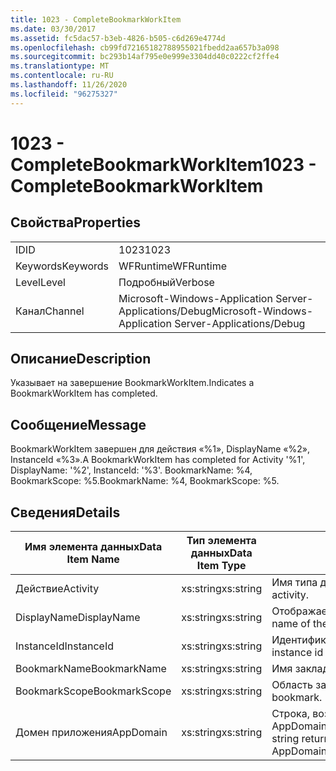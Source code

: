 ```yaml
---
title: 1023 - CompleteBookmarkWorkItem
ms.date: 03/30/2017
ms.assetid: fc5dac57-b3eb-4826-b505-c6d269e4774d
ms.openlocfilehash: cb99fd72165182788955021fbedd2aa657b3a098
ms.sourcegitcommit: bc293b14af795e0e999e3304dd40c0222cf2ffe4
ms.translationtype: MT
ms.contentlocale: ru-RU
ms.lasthandoff: 11/26/2020
ms.locfileid: "96275327"
---
```

# <a name="1023---completebookmarkworkitem"></a><span data-ttu-id="0565e-102">1023 - CompleteBookmarkWorkItem</span><span class="sxs-lookup"><span data-stu-id="0565e-102">1023 - CompleteBookmarkWorkItem</span></span>

## <a name="properties"></a><span data-ttu-id="0565e-103">Свойства</span><span class="sxs-lookup"><span data-stu-id="0565e-103">Properties</span></span>  
  
|||  
|-|-|  
|<span data-ttu-id="0565e-104">ID</span><span class="sxs-lookup"><span data-stu-id="0565e-104">ID</span></span>|<span data-ttu-id="0565e-105">1023</span><span class="sxs-lookup"><span data-stu-id="0565e-105">1023</span></span>|  
|<span data-ttu-id="0565e-106">Keywords</span><span class="sxs-lookup"><span data-stu-id="0565e-106">Keywords</span></span>|<span data-ttu-id="0565e-107">WFRuntime</span><span class="sxs-lookup"><span data-stu-id="0565e-107">WFRuntime</span></span>|  
|<span data-ttu-id="0565e-108">Level</span><span class="sxs-lookup"><span data-stu-id="0565e-108">Level</span></span>|<span data-ttu-id="0565e-109">Подробный</span><span class="sxs-lookup"><span data-stu-id="0565e-109">Verbose</span></span>|  
|<span data-ttu-id="0565e-110">Канал</span><span class="sxs-lookup"><span data-stu-id="0565e-110">Channel</span></span>|<span data-ttu-id="0565e-111">Microsoft-Windows-Application Server-Applications/Debug</span><span class="sxs-lookup"><span data-stu-id="0565e-111">Microsoft-Windows-Application Server-Applications/Debug</span></span>|  
  
## <a name="description"></a><span data-ttu-id="0565e-112">Описание</span><span class="sxs-lookup"><span data-stu-id="0565e-112">Description</span></span>  

 <span data-ttu-id="0565e-113">Указывает на завершение BookmarkWorkItem.</span><span class="sxs-lookup"><span data-stu-id="0565e-113">Indicates a BookmarkWorkItem has completed.</span></span>  
  
## <a name="message"></a><span data-ttu-id="0565e-114">Сообщение</span><span class="sxs-lookup"><span data-stu-id="0565e-114">Message</span></span>  

 <span data-ttu-id="0565e-115">BookmarkWorkItem завершен для действия «%1», DisplayName «%2», InstanceId «%3».</span><span class="sxs-lookup"><span data-stu-id="0565e-115">A BookmarkWorkItem has completed for Activity '%1', DisplayName: '%2', InstanceId: '%3'.</span></span> <span data-ttu-id="0565e-116">BookmarkName: %4, BookmarkScope: %5.</span><span class="sxs-lookup"><span data-stu-id="0565e-116">BookmarkName: %4, BookmarkScope: %5.</span></span>  
  
## <a name="details"></a><span data-ttu-id="0565e-117">Сведения</span><span class="sxs-lookup"><span data-stu-id="0565e-117">Details</span></span>  
  
|<span data-ttu-id="0565e-118">Имя элемента данных</span><span class="sxs-lookup"><span data-stu-id="0565e-118">Data Item Name</span></span>|<span data-ttu-id="0565e-119">Тип элемента данных</span><span class="sxs-lookup"><span data-stu-id="0565e-119">Data Item Type</span></span>|<span data-ttu-id="0565e-120">Описание</span><span class="sxs-lookup"><span data-stu-id="0565e-120">Description</span></span>|  
|--------------------|--------------------|-----------------|  
|<span data-ttu-id="0565e-121">Действие</span><span class="sxs-lookup"><span data-stu-id="0565e-121">Activity</span></span>|<span data-ttu-id="0565e-122">xs:string</span><span class="sxs-lookup"><span data-stu-id="0565e-122">xs:string</span></span>|<span data-ttu-id="0565e-123">Имя типа действия.</span><span class="sxs-lookup"><span data-stu-id="0565e-123">The type name of the activity.</span></span>|  
|<span data-ttu-id="0565e-124">DisplayName</span><span class="sxs-lookup"><span data-stu-id="0565e-124">DisplayName</span></span>|<span data-ttu-id="0565e-125">xs:string</span><span class="sxs-lookup"><span data-stu-id="0565e-125">xs:string</span></span>|<span data-ttu-id="0565e-126">Отображаемое имя действия.</span><span class="sxs-lookup"><span data-stu-id="0565e-126">The display name of the activity.</span></span>|  
|<span data-ttu-id="0565e-127">InstanceId</span><span class="sxs-lookup"><span data-stu-id="0565e-127">InstanceId</span></span>|<span data-ttu-id="0565e-128">xs:string</span><span class="sxs-lookup"><span data-stu-id="0565e-128">xs:string</span></span>|<span data-ttu-id="0565e-129">Идентификатор экземпляра действия.</span><span class="sxs-lookup"><span data-stu-id="0565e-129">The instance id of the activity.</span></span>|  
|<span data-ttu-id="0565e-130">BookmarkName</span><span class="sxs-lookup"><span data-stu-id="0565e-130">BookmarkName</span></span>|<span data-ttu-id="0565e-131">xs:string</span><span class="sxs-lookup"><span data-stu-id="0565e-131">xs:string</span></span>|<span data-ttu-id="0565e-132">Имя закладки.</span><span class="sxs-lookup"><span data-stu-id="0565e-132">The name of the bookmark.</span></span>|  
|<span data-ttu-id="0565e-133">BookmarkScope</span><span class="sxs-lookup"><span data-stu-id="0565e-133">BookmarkScope</span></span>|<span data-ttu-id="0565e-134">xs:string</span><span class="sxs-lookup"><span data-stu-id="0565e-134">xs:string</span></span>|<span data-ttu-id="0565e-135">Область закладки.</span><span class="sxs-lookup"><span data-stu-id="0565e-135">The scope of the bookmark.</span></span>|  
|<span data-ttu-id="0565e-136">Домен приложения</span><span class="sxs-lookup"><span data-stu-id="0565e-136">AppDomain</span></span>|<span data-ttu-id="0565e-137">xs:string</span><span class="sxs-lookup"><span data-stu-id="0565e-137">xs:string</span></span>|<span data-ttu-id="0565e-138">Строка, возвращаемая AppDomain.CurrentDomain.FriendlyName.</span><span class="sxs-lookup"><span data-stu-id="0565e-138">The string returned by AppDomain.CurrentDomain.FriendlyName.</span></span>|
